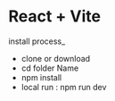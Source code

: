 # React + Vite

install process_  
* clone or download
* cd folder Name
* npm install
* local run : npm run dev 
